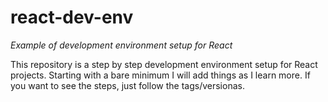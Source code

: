 # react-dev-env
_Example of development environment setup for React_

This repository is a step by step development environment setup for React projects. Starting with a bare minimum I will add things as I learn more. If you want to see the steps, just follow the tags/versionas.
